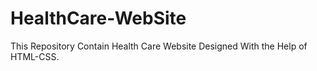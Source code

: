 # HealthCare-WebSite
This Repository Contain Health Care Website Designed With the Help of HTML-CSS.  
